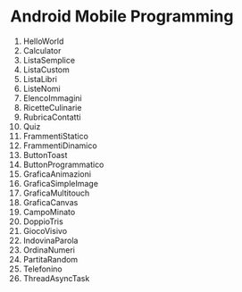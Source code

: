 # Android Mobile Programming

1. HelloWorld
2. Calculator
3. ListaSemplice
4. ListaCustom
5. ListaLibri
6. ListeNomi
7. ElencoImmagini
8. RicetteCulinarie
9. RubricaContatti
10. Quiz
11. FrammentiStatico
12. FrammentiDinamico
13. ButtonToast
14. ButtonProgrammatico
15. GraficaAnimazioni
16. GraficaSimpleImage
17. GraficaMultitouch
18. GraficaCanvas
19. CampoMinato
20. DoppioTris
21. GiocoVisivo
22. IndovinaParola
23. OrdinaNumeri
24. PartitaRandom
25. Telefonino
26. ThreadAsyncTask
